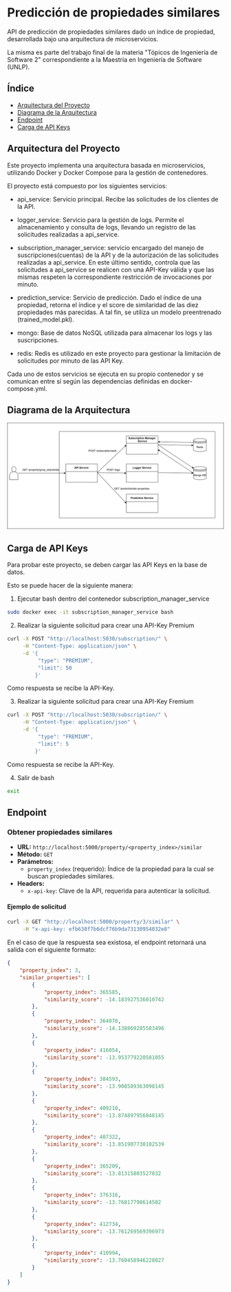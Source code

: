 # Predicción de propiedades similares

API de predicción de propiedades similares dado un índice de propiedad, desarrollada bajo una arquitectura de microservicios.

La misma es parte del trabajo final de la materia "Tópicos de Ingeniería de Software 2" correspondiente a la Maestría en Ingeniería de Software (UNLP).


## Índice
- [Arquitectura del Proyecto](#arquitectura-del-proyecto)
- [Diagrama de la Arquitectura](#diagrama-de-la-arquitectura)
- [Endpoint](#endpoint)
- [Carga de API Keys](#carga-de-api-keys)


## Arquitectura del Proyecto

Este proyecto implementa una arquitectura basada en microservicios, utilizando Docker y Docker Compose para la gestión de contenedores. 

El proyecto está compuesto por los siguientes servicios:

- api_service: Servicio principal. Recibe las solicitudes de los clientes de la API.

- logger_service: Servicio para la gestión de logs. Permite el almacenamiento y consulta de logs, llevando un registro de las solicitudes realizadas a api_service.

- subscription_manager_service: servicio encargado del manejo de suscripciones(cuentas) de la API y de la autorización de las solicitudes realizadas a api_service. En este último sentido, controla que las solicitudes a api_service se realicen con una API-Key válida y que las mismas respeten la correspondiente restricción de invocaciones por minuto.

- prediction_service: Servicio de predicción. Dado el índice de una propiedad, retorna el índice y el score de similaridad de las diez propiedades más parecidas. A tal fin, se utiliza un modelo preentrenado (trained_model.pkl).

- mongo: Base de datos NoSQL utilizada para almacenar los logs y las suscripciones.

- redis: Redis es utilizado en este proyecto para gestionar la limitación de solicitudes por minuto de las API Key.

Cada uno de estos servicios se ejecuta en su propio contenedor y se comunican entre sí según las dependencias definidas en docker-compose.yml.

## Diagrama de la Arquitectura

![](diagrama_arquitectura.jpg)

## Carga de API Keys

Para probar este proyecto, se deben cargar las API Keys en la base de datos.

Esto se puede hacer de la siguiente manera:

1. Ejecutar bash dentro del contenedor subscription_manager_service

```bash
sudo docker exec -it subscription_manager_service bash

```

2. Realizar la siguiente solicitud para crear una API-Key Premium

```bash
curl -X POST "http://localhost:5030/subscription/" \
     -H "Content-Type: application/json" \
     -d '{
          "type": "PREMIUM",
          "limit": 50
         }'
```

Como respuesta se recibe la API-Key.

3. Realizar la siguiente solicitud para crear una API-Key Fremium

```bash
curl -X POST "http://localhost:5030/subscription/" \
     -H "Content-Type: application/json" \
     -d '{
          "type": "FREMIUM",
          "limit": 5
         }'
```

Como respuesta se recibe la API-Key.

4. Salir de bash
```bash
exit
```

## Endpoint

### **Obtener propiedades similares**
- **URL:** `http://localhost:5000/property/<property_index>/similar`
- **Método:** `GET`
- **Parámetros:**
    - `property_index` (requerido): Índice de la propiedad para la cual se buscan propiedades similares.
- **Headers:**
    - `x-api-key`: Clave de la API, requerida para autenticar la solicitud.


#### Ejemplo de solicitud

```bash
curl -X GET "http://localhost:5000/property/3/similar" \
     -H "x-api-key: efb638f7b6dcf76b9da73130954032e8"
```

En el caso de que la respuesta sea existosa, el endpoint retornará una salida con el siguiente formato:

```json
{
    "property_index": 3,
    "similar_properties": [
        {
            "property_index": 365585,
            "similarity_score": -14.183927536010742
        },
        {
            "property_index": 364070,
            "similarity_score": -14.138869285583496
        },
        {
            "property_index": 416054,
            "similarity_score": -13.953779220581055
        },
        {
            "property_index": 384593,
            "similarity_score": -13.908589363098145
        },
        {
            "property_index": 409210,
            "similarity_score": -13.874897956848145
        },
        {
            "property_index": 407322,
            "similarity_score": -13.851907730102539
        },
        {
            "property_index": 365209,
            "similarity_score": -13.81315803527832
        },
        {
            "property_index": 376316,
            "similarity_score": -13.76817798614502
        },
        {
            "property_index": 412734,
            "similarity_score": -13.761269569396973
        },
        {
            "property_index": 410994,
            "similarity_score": -13.760458946228027
        }
    ]
}
```